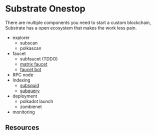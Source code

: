 # Substrate Onestop

There are multiple components you need to start a custom blockchain, Substrate has a open ecosystem that makes the work less pain.

- explorer
  - subscan
  - polkascan
- faucet
  - subfaucet (TDDO)
  - [matrix faucet](https://github.com/paritytech/substrate-matrix-faucet)
  - [faucet bot](https://github.com/AcalaNetwork/faucet-bot)
- RPC node
- Indexing
  - [subsquid](https://www.subsquid.io/)
  - [subquery](https://subquery.network/)
- deployment
  - polkadot launch
  - zombienet
- monitoring


## Resources


